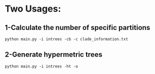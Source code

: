 # Two Usages:&#x20;

## 1-Calculate the number of specific partitions

    python main.py -i intrees -cb -c clade_information.txt

## 2-Generate hypermetric trees

    python main.py -i intrees -ht -o

